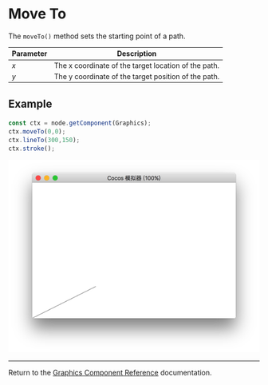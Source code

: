 # Move To

The `moveTo()` method sets the starting point of a path.

Parameter | Description |
| -------------- | ----------- |
| *x* | The x coordinate of the target location of the path. |
| *y* | The y coordinate of the target position of the path. |

## Example

```ts
const ctx = node.getComponent(Graphics);
ctx.moveTo(0,0);
ctx.lineTo(300,150);
ctx.stroke();
```

<a href="moveTo.png"><img src="moveTo.png"></a>

<hr>

Return to the [Graphics Component Reference](../graphics.md) documentation.
